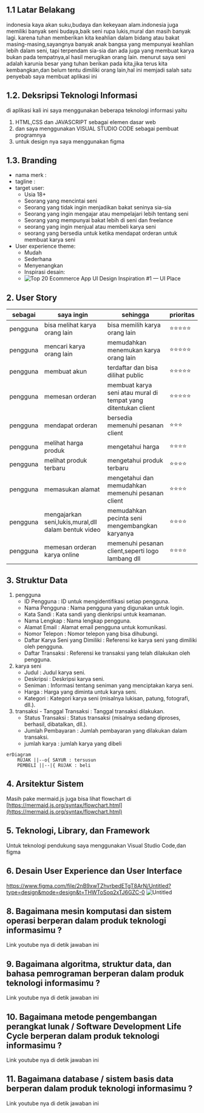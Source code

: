 ## 1.1 Latar Belakang

indonesia kaya akan suku,budaya dan kekeyaan alam.indonesia juga memiliki banyak seni budaya,baik seni rupa lukis,mural dan masih banyak lagi. karena tuhan memberikan kita keahlian dalam bidang atau bakat masing-masing,sayangnya banyak anak bangsa yang mempunyai keahlian lebih dalam seni, tapi terpendam sia-sia dan ada juga yang membuat karya bukan pada tempatnya,al hasil merugikan orang lain. menurut saya seni adalah karunia besar yang tuhan berikan pada kita,jika terus kita kembangkan,dan belum tentu dimiliki orang lain,hal ini memjadi salah satu penyebab saya membuat aplikasi ini                              
## 1.2. Deksripsi Teknologi Informasi

di aplikasi kali ini saya menggunakan beberapa teknologi informasi yaitu
1. HTML,CSS dan JAVASCRIPT sebagai elemen dasar web
2. dan saya menggunakan VISUAL STUDIO CODE sebagai pembuat programnya
3. untuk design nya saya menggunakan figma 


## 1.3. Branding

- nama merk :                                                                                                  
- tagline :                                               
- target user: 
    - Usia 18+                                                                                                
    - Seorang yang mencintai seni                                                                          
    - Seorang yang tidak ingin menjadikan bakat seninya sia-sia
    - Seorang yang ingin mengajar atau mempelajari lebih tentang seni
    - Seorang yang mempunyai bakat lebih di seni dan freelance
    - seorang yang ingin menjual atau membeli karya seni
    - seorang yang bersedia untuk ketika mendapat orderan untuk membuat karya seni 
- User experience theme:
   - Mudah
   - Sederhana
   - Menyenangkan
   - Inspirasi desain:
   - ![Top 20 Ecommerce App UI Design Inspiration #1 — UI Place](https://github.com/Azispanji24/azis-job-interview-if/assets/144518898/8c84cf0e-621e-4784-ac12-7f399400e691)

  






## 2. User Story

sebagai | saya ingin | sehingga | prioritas
---|---|---|---
pengguna | bisa melihat karya orang lain | bisa memilih karya orang lain | ⭐⭐⭐⭐⭐
pengguna | mencari karya orang lain | memudahkan menemukan karya orang lain | ⭐⭐⭐⭐⭐
pengguna | membuat akun | terdaftar dan bisa dilihat public | ⭐⭐⭐⭐⭐
pengguna | memesan orderan | membuat karya seni atau mural di tempat yang ditentukan client | ⭐⭐⭐⭐⭐
pengguna | mendapat orderan | bersedia memenuhi pesanan client | ⭐⭐⭐
pengguna | melihat harga produk | mengetahui harga | ⭐⭐⭐⭐
pengguna | melihat produk terbaru | mengetahui produk terbaru | ⭐⭐⭐⭐
pengguna | memasukan alamat | mengetahui dan memudahkan memenuhi pesanan client | ⭐⭐⭐⭐
pengguna | mengajarkan seni,lukis,mural,dll dalam bentuk video | memudahkan pecinta seni mengembangkan karyanya | ⭐⭐⭐⭐
pengguna | memesan orderan karya online | memenuhi pesanan client,seperti logo lambang dll | ⭐⭐⭐⭐


## 3. Struktur Data

1. pengguna                                                                                                        
    - ID Pengguna : ID untuk mengidentifikasi setiap pengguna.
    - Nama Pengguna : Nama pengguna yang digunakan untuk login.
    - Kata Sandi : Kata sandi yang dienkripsi untuk keamanan.
    - Nama Lengkap : Nama lengkap pengguna.
    - Alamat Email : Alamat email pengguna untuk komunikasi.
    - Nomor Telepon : Nomor telepon yang bisa dihubungi.
    - Daftar Karya Seni yang Dimiliki : Referensi ke karya seni yang dimiliki oleh pengguna.
    - Daftar Transaksi : Referensi ke transaksi yang telah dilakukan oleh pengguna.
2. karya seni
    - Judul : Judul karya seni.
    - Deskripsi : Deskripsi karya seni.
    - Seniman : Informasi tentang seniman yang menciptakan karya seni.
    - Harga : Harga yang diminta untuk karya seni.
    - Kategori : Kategori karya seni (misalnya lukisan, patung, fotografi, dll.).
3. transaksi                                                                                                              - Tanggal Transaksi : Tanggal transaksi dilakukan.
    - Status Transaksi : Status transaksi (misalnya sedang diproses, berhasil, dibatalkan, dll.).
    - Jumlah Pembayaran : Jumlah pembayaran yang dilakukan dalam transaksi.
    - jumlah karya : jumlah karya yang dibeli
      
```mermaid
erDiagram
    RUJAK ||--o{ SAYUR : tersusun
    PEMBELI ||--|{ RUJAK : beli
```

## 4. Arsitektur Sistem

Masih pake mermaid.js juga bisa lihat flowchart di [https://mermaid.js.org/syntax/flowchart.html](https://mermaid.js.org/syntax/flowchart.html)

## 5. Teknologi, Library, dan Framework
Untuk teknologi pendukung saya menggunakan Visual Studio Code,dan figma 
## 6. Desain User Experience dan User Interface
https://www.figma.com/file/2nB9xwTZhvrbedETgT8ArN/Untitled?type=design&mode=design&t=THWToSoq2xTJ6GZC-0
![Untitled](https://github.com/Azispanji24/azis-job-interview-if/assets/144518898/063ddeb3-5b3f-4619-9a5a-f5b8822e21e6)


## 8. Bagaimana mesin komputasi dan sistem operasi berperan dalam produk teknologi informasimu ?

Link youtube nya di detik jawaban ini

## 9. Bagaimana algoritma, struktur data, dan bahasa pemrograman berperan dalam produk teknologi informasimu ?

Link youtube nya di detik jawaban ini

## 10. Bagaimana metode pengembangan perangkat lunak / Software Development Life Cycle berperan dalam produk teknologi informasimu ?

Link youtube nya di detik jawaban ini

## 11. Bagaimana database / sistem basis data berperan dalam produk teknologi informasimu ?

Link youtube nya di detik jawaban ini
